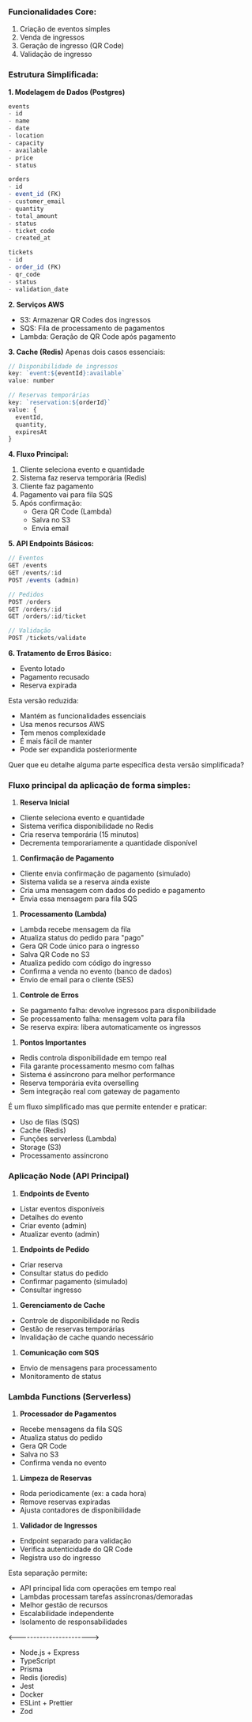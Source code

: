 ### Funcionalidades Core:

1. Criação de eventos simples
2. Venda de ingressos
3. Geração de ingresso (QR Code)
4. Validação de ingresso

### Estrutura Simplificada:

**1. Modelagem de Dados (Postgres)**

```jsx
events
- id
- name
- date
- location
- capacity
- available
- price
- status

orders
- id
- event_id (FK)
- customer_email
- quantity
- total_amount
- status
- ticket_code
- created_at

tickets
- id
- order_id (FK)
- qr_code
- status
- validation_date

```

**2. Serviços AWS**

- S3: Armazenar QR Codes dos ingressos
- SQS: Fila de processamento de pagamentos
- Lambda: Geração de QR Code após pagamento

**3. Cache (Redis)**
Apenas dois casos essenciais:

```jsx
// Disponibilidade de ingressos
key: `event:${eventId}:available`
value: number

// Reservas temporárias
key: `reservation:${orderId}`
value: {
  eventId,
  quantity,
  expiresAt
}

```

**4. Fluxo Principal:**

1. Cliente seleciona evento e quantidade
2. Sistema faz reserva temporária (Redis)
3. Cliente faz pagamento
4. Pagamento vai para fila SQS
5. Após confirmação:
    - Gera QR Code (Lambda)
    - Salva no S3
    - Envia email

**5. API Endpoints Básicos:**

```jsx
// Eventos
GET /events
GET /events/:id
POST /events (admin)

// Pedidos
POST /orders
GET /orders/:id
GET /orders/:id/ticket

// Validação
POST /tickets/validate

```

**6. Tratamento de Erros Básico:**

- Evento lotado
- Pagamento recusado
- Reserva expirada

Esta versão reduzida:

- Mantém as funcionalidades essenciais
- Usa menos recursos AWS
- Tem menos complexidade
- É mais fácil de manter
- Pode ser expandida posteriormente

Quer que eu detalhe alguma parte específica desta versão simplificada?

### Fluxo principal da aplicação de forma simples:

1. **Reserva Inicial**
- Cliente seleciona evento e quantidade
- Sistema verifica disponibilidade no Redis
- Cria reserva temporária (15 minutos)
- Decrementa temporariamente a quantidade disponível
1. **Confirmação de Pagamento**
- Cliente envia confirmação de pagamento (simulado)
- Sistema valida se a reserva ainda existe
- Cria uma mensagem com dados do pedido e pagamento
- Envia essa mensagem para fila SQS
1. **Processamento (Lambda)**
- Lambda recebe mensagem da fila
- Atualiza status do pedido para "pago"
- Gera QR Code único para o ingresso
- Salva QR Code no S3
- Atualiza pedido com código do ingresso
- Confirma a venda no evento (banco de dados)
- Envio de email para o cliente (SES)
1. **Controle de Erros**
- Se pagamento falha: devolve ingressos para disponibilidade
- Se processamento falha: mensagem volta para fila
- Se reserva expira: libera automaticamente os ingressos
1. **Pontos Importantes**
- Redis controla disponibilidade em tempo real
- Fila garante processamento mesmo com falhas
- Sistema é assíncrono para melhor performance
- Reserva temporária evita overselling
- Sem integração real com gateway de pagamento

É um fluxo simplificado mas que permite entender e praticar:

- Uso de filas (SQS)
- Cache (Redis)
- Funções serverless (Lambda)
- Storage (S3)
- Processamento assíncrono

### Aplicação Node (API Principal)

1. **Endpoints de Evento**
- Listar eventos disponíveis
- Detalhes do evento
- Criar evento (admin)
- Atualizar evento (admin)
1. **Endpoints de Pedido**
- Criar reserva
- Consultar status do pedido
- Confirmar pagamento (simulado)
- Consultar ingresso
1. **Gerenciamento de Cache**
- Controle de disponibilidade no Redis
- Gestão de reservas temporárias
- Invalidação de cache quando necessário
1. **Comunicação com SQS**
- Envio de mensagens para processamento
- Monitoramento de status

### Lambda Functions (Serverless)

1. **Processador de Pagamentos**
- Recebe mensagens da fila SQS
- Atualiza status do pedido
- Gera QR Code
- Salva no S3
- Confirma venda no evento
1. **Limpeza de Reservas**
- Roda periodicamente (ex: a cada hora)
- Remove reservas expiradas
- Ajusta contadores de disponibilidade
1. **Validador de Ingressos**
- Endpoint separado para validação
- Verifica autenticidade do QR Code
- Registra uso do ingresso

Esta separação permite:

- API principal lida com operações em tempo real
- Lambdas processam tarefas assíncronas/demoradas
- Melhor gestão de recursos
- Escalabilidade independente
- Isolamento de responsabilidades

<----------------------->
- Node.js + Express
- TypeScript
- Prisma
- Redis (ioredis)
- Jest
- Docker
- ESLint + Prettier
- Zod
